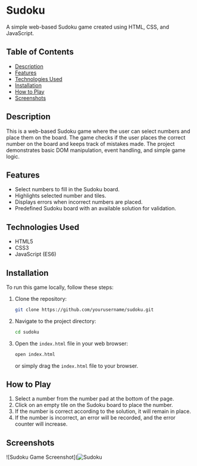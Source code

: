 # Sudoku

A simple web-based Sudoku game created using HTML, CSS, and JavaScript.

## Table of Contents
- [Description](#description)
- [Features](#features)
- [Technologies Used](#technologies-used)
- [Installation](#installation)
- [How to Play](#how-to-play)
- [Screenshots](#screenshots)

## Description
This is a web-based Sudoku game where the user can select numbers and place them on the board. The game checks if the user places the correct number on the board and keeps track of mistakes made. The project demonstrates basic DOM manipulation, event handling, and simple game logic.

## Features
- Select numbers to fill in the Sudoku board.
- Highlights selected number and tiles.
- Displays errors when incorrect numbers are placed.
- Predefined Sudoku board with an available solution for validation.

## Technologies Used
- HTML5
- CSS3
- JavaScript (ES6)

## Installation
To run this game locally, follow these steps:

1. Clone the repository:
    ```bash
    git clone https://github.com/yourusername/sudoku.git
    ```

2. Navigate to the project directory:
    ```bash
    cd sudoku
    ```

3. Open the `index.html` file in your web browser:
    ```bash
    open index.html
    ```
    or simply drag the `index.html` file to your browser.

## How to Play
1. Select a number from the number pad at the bottom of the page.
2. Click on an empty tile on the Sudoku board to place the number.
3. If the number is correct according to the solution, it will remain in place.
4. If the number is incorrect, an error will be recorded, and the error counter will increase.

## Screenshots
![Sudoku Game Screenshot](![Sudoku](https://github.com/user-attachments/assets/898c98a6-57a2-49a9-a78d-e674bf691352)

